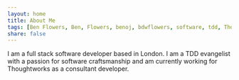 ```yaml
---
layout: home
title: About Me
tags: [Ben Flowers, Ben, Flowers, benoj, bdwflowers, software, tdd, Thoughtworks]
share: false
---
```


I am a full stack software developer based in London. I am a TDD evangelist with a passion for software craftsmanship and am currently working for Thoughtworks as a consultant developer.

